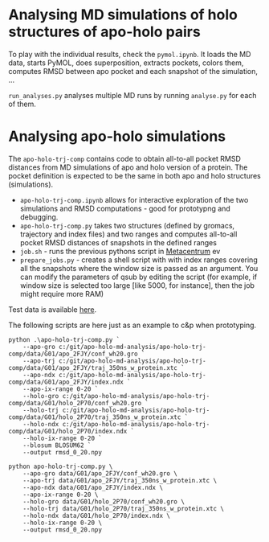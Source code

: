 # Analysing MD simulations of holo structures of apo-holo pairs

To play with the individual results, check the `pymol.ipynb`. It loads the MD data, starts PyMOL, does superposition, extracts pockets, colors them, computes RMSD between apo pocket and each snapshot of the simulation, ...

`run_analyses.py` analyses multiple MD runs by running `analyse.py` for each of them.

# Analysing apo-holo simulations

The `apo-holo-trj-comp` contains code to obtain all-to-all pocket RMSD distances from MD simulations of apo and holo version of a protein. The pocket definition is expected to be the same in both apo and holo structures (simulations).

 - `apo-holo-trj-comp.ipynb` allows for interactive exploration of the two simulations and RMSD computations - good for prototypng and debugging.
 - `apo-holo-trj-comp.py` takes two structures (defined by gromacs, trajectory and index files) and two ranges and computes all-to-all pocket RMSD distances of snapshots in the defined ranges
 - `job.sh` - runs the previous pythons script in [Metacentrum](https://metavo.metacentrum.cz/) ev
 - `prepare_jobs.py` - creates a shell script with with index ranges covering all the snapshots where the window size is passed as an argument. You can modify the parameters of qsub by editing the script (for example, if window size is selected too large [like 5000, for instance], then the job might require more RAM)

 Test data is available [here](https://cunicz-my.sharepoint.com/:f:/g/personal/51137390_cuni_cz/Em9WJpFIlJ9Fk0EWAL1CC5MBMiP1dHf_0nRzO4-QwogpSQ?e=te8TJK).

The following scripts are here just as an example to c&p when prototyping.
```
python .\apo-holo-trj-comp.py `
    --apo-gro c:/git/apo-holo-md-analysis/apo-holo-trj-comp/data/G01/apo_2FJY/conf_wh20.gro `
    --apo-trj c:/git/apo-holo-md-analysis/apo-holo-trj-comp/data/G01/apo_2FJY/traj_350ns_w_protein.xtc `
    --apo-ndx c:/git/apo-holo-md-analysis/apo-holo-trj-comp/data/G01/apo_2FJY/index.ndx `
    --apo-ix-range 0-20 `
    --holo-gro c:/git/apo-holo-md-analysis/apo-holo-trj-comp/data/G01/holo_2P70/conf_wh20.gro `
    --holo-trj c:/git/apo-holo-md-analysis/apo-holo-trj-comp/data/G01/holo_2P70/traj_350ns_w_protein.xtc `
    --holo-ndx c:/git/apo-holo-md-analysis/apo-holo-trj-comp/data/G01/holo_2P70/index.ndx `
    --holo-ix-range 0-20 `
    --blosum BLOSUM62 `
    --output rmsd_0_20.npy
```

```
python apo-holo-trj-comp.py \
    --apo-gro data/G01/apo_2FJY/conf_wh20.gro \
    --apo-trj data/G01/apo_2FJY/traj_350ns_w_protein.xtc \
    --apo-ndx data/G01/apo_2FJY/index.ndx \
    --apo-ix-range 0-20 \
    --holo-gro data/G01/holo_2P70/conf_wh20.gro \
    --holo-trj data/G01/holo_2P70/traj_350ns_w_protein.xtc \
    --holo-ndx data/G01/holo_2P70/index.ndx \
    --holo-ix-range 0-20 \
    --output rmsd_0_20.npy
```